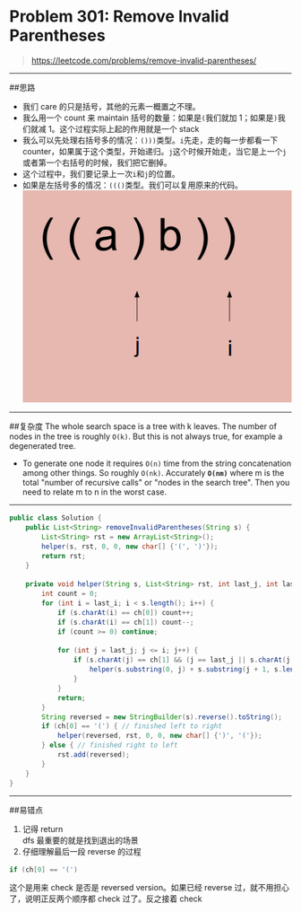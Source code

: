# Problem 301: Remove Invalid Parentheses

> https://leetcode.com/problems/remove-invalid-parentheses/

---------
##思路
* 我们 care 的只是括号，其他的元素一概置之不理。
* 我么用一个 count 来 maintain 括号的数量：如果是`(`我们就加 1；如果是`)`我们就减 1。这个过程实际上起的作用就是一个 stack
* 我么可以先处理右括号多的情况：`()))`类型。`i`先走，走的每一步都看一下 counter，如果属于这个类型，开始递归。`j`这个时候开始走，当它是上一个`j`或者第一个右括号的时候，我们把它删掉。
* 这个过程中，我们要记录上一次`i`和`j`的位置。
* 如果是左括号多的情况：`((()`类型。我们可以复用原来的代码。
![](/assets/RemoveInvalidP.png)
------------
##复杂度
The whole search space is a tree with k leaves. The number of nodes in the tree is roughly `O(k)`. But this is not always true, for example a degenerated tree.
* To generate one node it requires `O(n)` time from the string concatenation among other things. So roughly `O(nk)`. Accurately **`O(nm)`** where m is the total "number of recursive calls" or "nodes in the search tree". Then you need to relate m to n in the worst case.

-------------
```java
public class Solution {
    public List<String> removeInvalidParentheses(String s) {
        List<String> rst = new ArrayList<String>();
        helper(s, rst, 0, 0, new char[] {'(', ')'});
        return rst;
    }
    
    private void helper(String s, List<String> rst, int last_j, int last_i, char[] ch) {
        int count = 0;
        for (int i = last_i; i < s.length(); i++) {
            if (s.charAt(i) == ch[0]) count++;
            if (s.charAt(i) == ch[1]) count--;
            if (count >= 0) continue;
            
            for (int j = last_j; j <= i; j++) {
                if (s.charAt(j) == ch[1] && (j == last_j || s.charAt(j - 1) != ch[1])) {
                    helper(s.substring(0, j) + s.substring(j + 1, s.length()), rst, j, i, ch);
                }
            }
            return;
        }
        String reversed = new StringBuilder(s).reverse().toString();
        if (ch[0] == '(') { // finished left to right
            helper(reversed, rst, 0, 0, new char[] {')', '('});
        } else { // finished right to left
            rst.add(reversed);
        }
    }
}

```
---------
##易错点
1. 记得 return     
dfs 最重要的就是找到退出的场景
2. 仔细理解最后一段 reverse 的过程  
```java
if (ch[0] == '(')
```
这个是用来 check 是否是 reversed version。如果已经 reverse 过，就不用担心了，说明正反两个顺序都 check 过了。反之接着 check




























